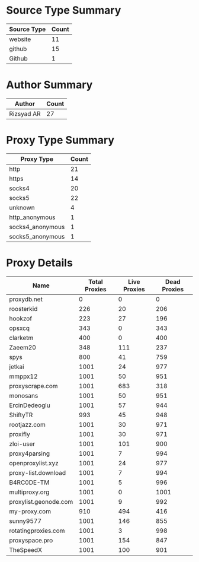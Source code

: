 # Source Type Summary

| Source Type | Count |
|-------------|-------|
| website | 11 |
| github | 15 |
| Github | 1 |


# Author Summary

| Author | Count |
|--------|-------|
| Rizsyad AR | 27 |


# Proxy Type Summary

| Proxy Type | Count |
|------------|-------|
| http | 21 |
| https | 14 |
| socks4 | 20 |
| socks5 | 22 |
| unknown | 4 |
| http_anonymous | 1 |
| socks4_anonymous | 1 |
| socks5_anonymous | 1 |


# Proxy Details

| Name | Total Proxies | Live Proxies | Dead Proxies |
|------|---------------|--------------|---------------|
| proxydb.net | 0 | 0 | 0 |
| roosterkid | 226 | 20 | 206 |
| hookzof | 223 | 27 | 196 |
| opsxcq | 343 | 0 | 343 |
| clarketm | 400 | 0 | 400 |
| Zaeem20 | 348 | 111 | 237 |
| spys | 800 | 41 | 759 |
| jetkai | 1001 | 24 | 977 |
| mmppx12 | 1001 | 50 | 951 |
| proxyscrape.com | 1001 | 683 | 318 |
| monosans | 1001 | 50 | 951 |
| ErcinDedeoglu | 1001 | 57 | 944 |
| ShiftyTR | 993 | 45 | 948 |
| rootjazz.com | 1001 | 30 | 971 |
| proxifly | 1001 | 30 | 971 |
| zloi-user | 1001 | 101 | 900 |
| proxy4parsing | 1001 | 7 | 994 |
| openproxylist.xyz | 1001 | 24 | 977 |
| proxy-list.download | 1001 | 7 | 994 |
| B4RC0DE-TM | 1001 | 5 | 996 |
| multiproxy.org | 1001 | 0 | 1001 |
| proxylist.geonode.com | 1001 | 9 | 992 |
| my-proxy.com | 910 | 494 | 416 |
| sunny9577 | 1001 | 146 | 855 |
| rotatingproxies.com | 1001 | 3 | 998 |
| proxyspace.pro | 1001 | 154 | 847 |
| TheSpeedX | 1001 | 100 | 901 |
